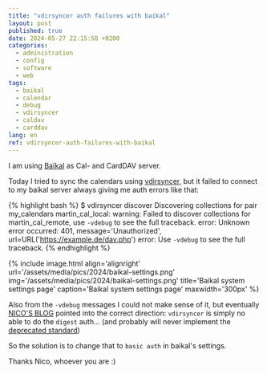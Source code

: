 ```yaml
---
title: "vdirsyncer auth failures with baikal"
layout: post
published: true
date: 2024-05-27 22:15:58 +0200
categories:
  - administration
  - config
  - software
  - web
tags:
  - baikal
  - calendar
  - debug
  - vdirsyncer
  - caldav
  - carddav
lang: en
ref: vdirsyncer-auth-failures-with-baikal
---
```


I am using [Baïkal](http://sabre.io/baikal/) as Cal- and CardDAV server.

Today I tried to sync the calendars using [vdirsyncer](https://vdirsyncer.pimutils.org/en/stable/tutorial.html), but it failed to connect to my baikal server always giving me auth errors like that:

{% highlight bash %}
$ vdirsyncer discover
Discovering collections for pair my_calendars
martin_cal_local:
warning: Failed to discover collections for martin_cal_remote, use `-vdebug` to see the full traceback.
error: Unknown error occurred: 401, message='Unauthorized', url=URL('https://example.de/dav.php')
error: Use `-vdebug` to see the full traceback.
{% endhighlight %}

{% include image.html align='alignright' url='/assets/media/pics/2024/baikal-settings.png' img='/assets/media/pics/2024/baikal-settings.png' title='Baikal system settings page' caption='Baikal system settings page' maxwidth='300px' %}

Also from the `-vdebug` messages I could not make sense of it, but eventually [NICO'S BLOG](https://www.ncartron.org/vdirsyncer-and-baikal.html) pointed into the correct direction:
`vdirsyncer` is simply no able to do the `digest` auth... (and probably will never implement the [deprecated standard](https://en.m.wikipedia.org/wiki/Digest_access_authentication)) 

So the solution is to change that to `basic auth` in baikal's settings.

Thanks Nico, whoever you are :)





